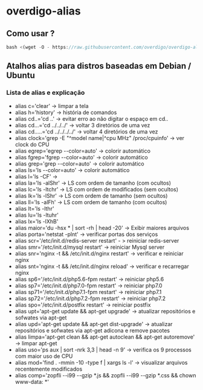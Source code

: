 # overdigo-alias

## Como usar ?

```javascript
bash <(wget -O - https://raw.githubusercontent.com/overdigo/overdigo-alias/master/overdigo-alias.sh)
```

## Atalhos alias para distros baseadas em Debian / Ubuntu

### Lista de alias e explicação

- alias c='clear' -> limpar a tela
- alias h='history' -> história de comandos
- alias cd..='cd ..' -> evitar erro ao não digitar o espaço em cd..
- alias cd...='cd ../../../' -> voltar 3 diretórios de uma vez
- alias cd.....='cd ../../../../' -> voltar 4 diretórios de uma vez
- alias clock='grep -E "^model name|^cpu MHz" /proc/cpuinfo' -> ver clock do CPU
- alias egrep='egrep --color=auto' -> colorir automático
- alias fgrep='fgrep --color=auto' -> colorir automático
- alias grep='grep --color=auto' -> colorir automático
- alias ls='ls --color=auto' -> colorir automático
- alias l='ls -CF' -> 
- alias la='ls -alShr' -> LS com ordem de tamanho (com ocultos)
- alias lc='ls -ltchr' -> LS com ordem de modificados (sem ocultos)
- alias lk='ls -lShr' -> LS com ordem de tamanho (sem ocultos)
- alias ll='ls -alFh' -> LS com ordem de tamanho (com ocultos)
- alias lt='ls -lthr'
- alias lu='ls -ltuhr'
- alias lx='ls -lXhB'
- alias maior='du -hsx * | sort -rh | head -20' -> Exibir maiores arquivos
- alias porta='netstat -plnt' -> verificar portas dos serviços 
- alias scr='/etc/init.d/redis-server restart' - > reiniciar redis-server
- alias smr='/etc/init.d/mysql restart' -> reiniciar Mysql server
- alias snr='nginx -t && /etc/init.d/nginx restart' -> verificar e reiniciar nginx
- alias snt='nginx -t && /etc/init.d/nginx reload' -> verificar e recarregar nginx
- alias sp6='/etc/init.d/php5.6-fpm restart' -> reiniciar php5.6
- alias sp7='/etc/init.d/php7.0-fpm restart' -> reiniciar php7.0
- alias sp71='/etc/init.d/php7.1-fpm restart' -> reiniciar php7.1
- alias sp72='/etc/init.d/php7.2-fpm restart' -> reiniciar php7.2
- alias spo='/etc/init.d/postfix restart' -> reiniciar postfix
- alias upt='apt-get update && apt-get upgrade' -> atualizar repositórios e sofwates via apt-get
- alias upd='apt-get update && apt-get dist-upgrade' -> atualizar repositórios e sofwates via apt-get adicona e remove pacotes
- alias limpa='apt-get clean && apt-get autoclean && apt-get autoremove' -> limpar apt-get
- alias uso='ps aux | sort -nrk 3,3 | head -n 9' -> verifica os 9 processos com maior uso de CPU
- alias mod='find . -mmin -10 -type f | xargs ls -l' -> visualizar arquivos recentemente modificados
- alias comp='zopfli --i99 --gzip *.js && zopfli --i99 --gzip *.css && chown www-data: *'
